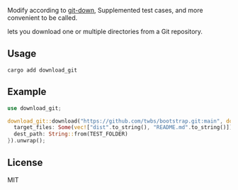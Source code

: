 Modify according to [git-down](https://github.com/zikani03/git-down), Supplemented test cases, and more convenient to be called.

lets you download one or multiple directories from a Git repository.

## Usage

```shell
cargo add download_git
```

## Example

```rs
use download_git;

download_git::download("https://github.com/twbs/bootstrap.git:main", download_git::DownloadOptions {
  target_files: Some(vec!["dist".to_string(), "README.md".to_string()]),
  dest_path: String::from(TEST_FOLDER)
}).unwrap();

```

## License

MIT
